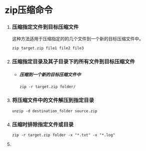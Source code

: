 # zip压缩命令

1. ### 压缩指定文件到目标压缩文件

   这种方法适用于压缩指定的的几个文件到一个新的目标压缩文件中。

   ```shell
   zip target.zip file1 file2 file3
   ```

   

2. ### 压缩指定目录及其子目录下的所有文件到目标压缩文件

   - ##### 压缩到一个新的目标压缩文件中

     ```shell
     zip -r target.zip folder/
     ```

   

3. ### 将压缩文件中的文件解压到指定目录

   ```shell
   unzip -d destination_folder source.zip
   ```

   

4. ### 压缩时排除指定文件或目录

   ```shell
   zip -r target.zip folder -x "*.txt" -x "*.log"
   ```

   

5. 